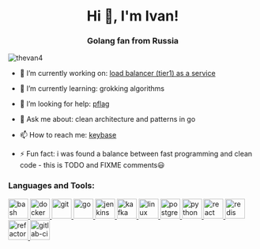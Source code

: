<h1 align="center">Hi 👋, I'm Ivan!</h1>
<h3 align="center">Golang fan from Russia</h3>

<p align="left"> <img src="https://komarev.com/ghpvc/?username=thevan4" alt="thevan4" /> </p>

- 🔭 I’m currently working on: [load balancer (tier1) as a service](https://github.com/khannz/crispy-palm-tree)

- 🌱 I’m currently learning: grokking algorithms

- 🤝 I’m looking for help: [pflag](https://github.com/spf13/pflag)

- 💬 Ask me about: clean architecture and patterns in go

- 📫 How to reach me: [keybase](https://keybase.io/thevan)

- ⚡ Fun fact: i was found a balance between fast programming and clean code - this is TODO and FIXME comments😃

<h3 align="left">Languages and Tools:</h3>
<p align="left"> <a href="https://www.gnu.org/software/bash/" target="_blank"> <img src="https://www.vectorlogo.zone/logos/gnu_bash/gnu_bash-icon.svg" alt="bash" width="40" height="40"/> </a> <a href="https://www.docker.com/" target="_blank"> <img src="https://devicons.github.io/devicon/devicon.git/icons/docker/docker-original-wordmark.svg" alt="docker" width="40" height="40"/> </a> <a href="https://git-scm.com/" target="_blank"> <img src="https://www.vectorlogo.zone/logos/git-scm/git-scm-icon.svg" alt="git" width="40" height="40"/> </a> <a href="https://golang.org" target="_blank"> <img src="https://devicons.github.io/devicon/devicon.git/icons/go/go-original.svg" alt="go" width="40" height="40"/> </a> <a href="https://www.jenkins.io" target="_blank"> <img src="https://www.vectorlogo.zone/logos/jenkins/jenkins-icon.svg" alt="jenkins" width="40" height="40"/> </a> <a href="https://kafka.apache.org/" target="_blank"> <img src="https://www.vectorlogo.zone/logos/apache_kafka/apache_kafka-icon.svg" alt="kafka" width="40" height="40"/> </a> <a href="https://www.linux.org/" target="_blank"> <img src="https://devicons.github.io/devicon/devicon.git/icons/linux/linux-original.svg" alt="linux" width="40" height="40"/> </a> <a href="https://www.postgresql.org" target="_blank"> <img src="https://devicons.github.io/devicon/devicon.git/icons/postgresql/postgresql-original-wordmark.svg" alt="postgresql" width="40" height="40"/> </a> <a href="https://www.python.org" target="_blank"> <img src="https://devicons.github.io/devicon/devicon.git/icons/python/python-original.svg" alt="python" width="40" height="40"/> </a> <a href="https://reactjs.org/" target="_blank"> <img src="https://devicons.github.io/devicon/devicon.git/icons/react/react-original-wordmark.svg" alt="react" width="40" height="40"/> </a> <a href="https://redis.io" target="_blank"> <img src="https://devicons.github.io/devicon/devicon.git/icons/redis/redis-original-wordmark.svg" alt="redis" width="40" height="40"/> </a> <a href="https://refactoring.guru/" target="_blank"> <img src="https://refactoring.guru/images/content-public/logos/logo-new-2x.png" alt="refactoring" width="40" height="40"/> </a> <a href="https://docs.gitlab.com/ee/ci/" target="_blank"> <img src="https://about.gitlab.com/images/devops-tools/gitlab-logo.svg" alt="gitlab-ci" width="40" height="40"/> </a> </p>
